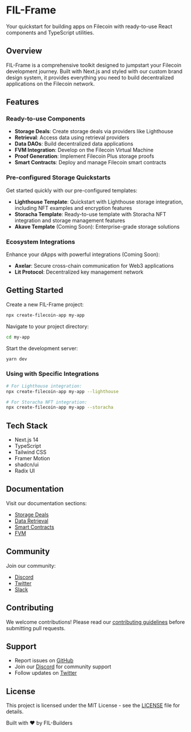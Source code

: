 # FIL-Frame

Your quickstart for building apps on Filecoin with ready-to-use React components and TypeScript utilities.

## Overview

FIL-Frame is a comprehensive toolkit designed to jumpstart your Filecoin development journey. Built with Next.js and styled with our custom brand design system, it provides everything you need to build decentralized applications on the Filecoin network.

## Features

### Ready-to-use Components

- **Storage Deals**: Create storage deals via providers like Lighthouse
- **Retrieval**: Access data using retrieval providers
- **Data DAOs**: Build decentralized data applications
- **FVM Integration**: Develop on the Filecoin Virtual Machine
- **Proof Generation**: Implement Filecoin Plus storage proofs
- **Smart Contracts**: Deploy and manage Filecoin smart contracts

### Pre-configured Storage Quickstarts

Get started quickly with our pre-configured templates:

- **Lighthouse Template**: Quickstart with Lighthouse storage integration, including NFT examples and encryption features
- **Storacha Template**: Ready-to-use template with Storacha NFT integration and storage management features
- **Akave Template** (Coming Soon): Enterprise-grade storage solutions

### Ecosystem Integrations

Enhance your dApps with powerful integrations (Coming Soon):

- **Axelar**: Secure cross-chain communication for Web3 applications
- **Lit Protocol**: Decentralized key management network

## Getting Started

Create a new FIL-Frame project:

```bash
npx create-filecoin-app my-app
```

Navigate to your project directory:

```bash
cd my-app
```

Start the development server:

```bash
yarn dev
```

### Using with Specific Integrations

```bash
# For Lighthouse integration:
npx create-filecoin-app my-app --lighthouse

# For Storacha NFT integration:
npx create-filecoin-app my-app --storacha
```

## Tech Stack

- Next.js 14
- TypeScript
- Tailwind CSS
- Framer Motion
- shadcn/ui
- Radix UI

## Documentation

Visit our documentation sections:

- [Storage Deals](https://docs.filecoin.io/builder-cookbook/data-storage/store-data)
- [Data Retrieval](https://docs.filecoin.io/builder-cookbook/data-storage/retrieve-data)
- [Smart Contracts](https://docs.filecoin.io/smart-contracts/fundamentals/basics/)
- [FVM](https://docs.filecoin.io/smart-contracts/fundamentals/the-fvm)

## Community

Join our community:

- [Discord](https://discord.gg/filecoin)
- [Twitter](https://x.com/FILBuilders)
- [Slack](https://filecoin.io/slack)

## Contributing

We welcome contributions! Please read our [contributing guidelines](CONTRIBUTING.md) before submitting pull requests.

## Support

- Report issues on [GitHub](https://github.com/FIL-Builders/fil-frame/issues)
- Join our [Discord](https://discord.gg/filecoin) for community support
- Follow updates on [Twitter](https://x.com/FILBuilders)

## License

This project is licensed under the MIT License - see the [LICENSE](LICENSE) file for details.

Built with ❤️ by FIL-Builders
